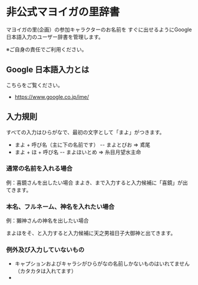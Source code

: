 # 非公式マヨイガの里辞書
マヨイガの里(企画）の参加キャラクターのお名前を
  すぐに出せるようにGoogle日本語入力のユーザー辞書を管理します。

  ※ご自身の責任でご利用ください。

## Google 日本語入力とは
こちらをご覧ください。
- https://www.google.co.jp/ime/


## 入力規則

すべての入力はひらがなで、最初の文字として「まよ」がつきます。

- まよ + 呼び名（主に下の名前です）
-- まよとびお => 鳶尾
- まよ + ほ + 呼び名
-- まよほいとめ => 糸目月望水主命

### 通常の名前を入れる場合

例：喜鏡さんを出したい場合
まよき、まで入力すると入力候補に「喜鏡」が出てきます。

### 本名、フルネーム、神名を入れたい場合

例：獺神さんの神名を出したい場合

まよほをそ、と入力すると入力候補に天之男祖日子大御神と出てきます。

### 例外及び入力していないもの

- キャプションおよびキャラシがひらがなの名前しかないものはいれてません（カタカタは入れてます）
- 
